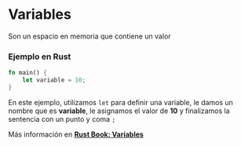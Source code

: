 # Variables
Son un espacio en memoria que contiene un valor
### Ejemplo en Rust
```rust
fn main() {
    let variable = 10;
}
```
En este ejemplo, utilizamos `let` para definir una variable, le damos un nombre que es **variable**,
le asignamos el valor de **10** y finalizamos la sentencia con un punto y coma `;`

Más información en [**Rust Book: Variables**](https://phosphorus-m.github.io/rust-book-es/ch03-01-variables-and-mutability.html)